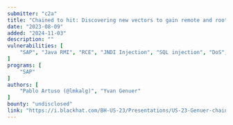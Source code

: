 ```yaml
---
submitter: "c2a"
title: "Chained to hit: Discovering new vectors to gain remote and root access in SAP Enterprise Software"
date: "2023-08-09"
added: "2024-11-03"
description: ""
vulnerabilities: [
    "SAP", "Java RMI", "RCE", "JNDI Injection", "SQL injection", "DoS", "SSRF", "Missing authentication", "HTTP header injection", "Privilege escalation", "Information disclosure", "Memory corruption"
]
programs: [
    "SAP"
]
authors: [
    "Pablo Artuso (@lmkalg)", "Yvan Genuer"
]
bounty: "undisclosed"
link: "https://i.blackhat.com/BH-US-23/Presentations/US-23-Genuer-chained-to-hit-discovering-new-vectors-to-gain-remote-and-root-access-in-sap-enterprise-software-wp.pdf"
---
```




